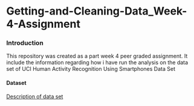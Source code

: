 # Getting-and-Cleaning-Data_Week-4-Assignment
### Introduction
This repository was created as a part week 4 peer graded assignment. It include the information regarding how i have run the analysis on 
the data set of UCI Human Activity Recognition Using Smartphones Data Set

#### Dataset 
[Description of data set](http://archive.ics.uci.edu/ml/datasets/Human+Activity+Recognition+Using+Smartphones)
